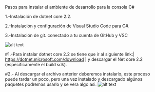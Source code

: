 Pasos para instalar el ambiente de desarrollo para la consola C#

1.-Instalación de dotnet core 2.2.

2.-Instalación y configuración de Visual Studio Code para C#.

3.-Instalación de git. conectado a tu cuenta de GitHub y VSC

![alt text](http://www.mug-it.org.ar/multimedios/imgs/17555_620.jpg "Logo Title Text 1")

#1.-Para instalar dotnet core 2.2 se tiene que ir al siguiente link:| https://dotnet.microsoft.com/download | y descargar el Net core 2.2 (especificamente el build sdk).

#2.-  Al descargar el archivo anterior deberemos instalarlo, este proceso puede tardar un poco, pero una vez instalado y descargado algúnos paquetes podremos usarlo y se vera algo asi.
![alt text](https://code.visualstudio.com/assets/docs/editor/accessibility/zoomed-in.png "Logo Title Text 1")

